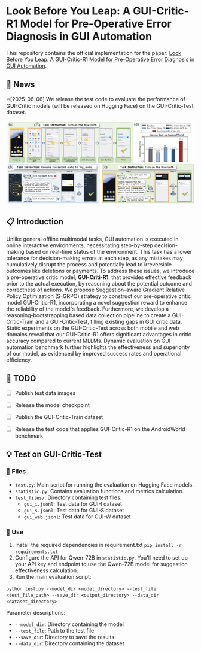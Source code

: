 # Look Before You Leap: A GUI-Critic-R1 Model for Pre-Operative Error Diagnosis in GUI Automation
This repository contains the official implementation for the paper: [Look Before You Leap: A GUI-Critic-R1 Model for Pre-Operative Error Diagnosis in GUI Automation](https://arxiv.org/abs/2506.04614).

 
## 📢 News
🔥[2025-06-06] We release the test code to evaluate the performance of GUI-Critic models (will be released on Hugging Face) on the GUI-Critic-Test dataset. 


![](introduction.png)
## 📋 Introduction
Unlike general offline multimodal tasks, GUI automation is executed in online interactive environments, necessitating step-by-step decision-making based on real-time status of the environment. 
This task has a lower tolerance for decision-making errors at each step, as any mistakes may cumulatively disrupt the process and potentially lead to irreversible outcomes like deletions or payments. 
To address these issues, we introduce a pre-operative critic model, **GUI-Criti-R1**, that provides effective feedback prior to the actual execution, by reasoning about the potential outcome and correctness of actions. 
We propose Suggestion-aware Gradient Relative Policy Optimization (S-GRPO) strategy to construct our pre-operative critic model GUI-Critic-R1, incorporating a novel suggestion reward to enhance the reliability of the model's feedback.
Furthermore, we develop a reasoning-bootstrapping based data collection pipeline to create a GUI-Critic-Train and a GUI-Critic-Test, filling existing gaps in GUI critic data.
Static experiments on the GUI-Critic-Test across both mobile and web domains reveal that our GUI-Critic-R1 offers significant advantages in critic accuracy compared to current MLLMs.
Dynamic evaluation on GUI automation benchmark further highlights the effectiveness and superiority of our model, as evidenced by improved success rates and operational efficiency.



## 📍 TODO
- [ ] Publish test data images
- [ ] Release the model checkpoint
- [ ] Publish the GUI-Critic-Train dataset
- [ ] Release the test code that applies GUI-Critic-R1 on the AndroidWorld benchmark


## 💡 Test on GUI-Critic-Test
### 📑 Files

- `test.py`: Main script for running the evaluation on Hugging Face models.
- `statistic.py`: Contains evaluation functions and metrics calculation.
- `test_files/`: Directory containing test files:
  - `gui_i.jsonl`: Test data for GUI-I dataset
  - `gui_s.jsonl`: Test data for GUI-S dataset
  - `gui_web.jsonl`: Test data for GUI-W dataset
  
### 🔧 Use

1. Install the required dependencies in requirement.txt
`pip install -r requirements.txt`
2. Configure the API for Qwen-72B in `statistic.py`. You'll need to set up your API key and endpoint to use the Qwen-72B model for suggestion effectiveness calculation.
3. Run the main evaluation script:

`python test.py --model_dir <model_directory>
--test_file <test_file_path>
--save_dir <output_directory>
--data_dir <dataset_directory>`

Parameter descriptions:
- `--model_dir`: Directory containing the model
- `--test_file`: Path to the test file
- `--save_dir`: Directory to save the results
- `--data_dir`: Directory containing the dataset

